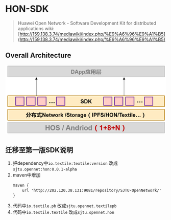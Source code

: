 # HON-SDK 

> Huawei Open Network - Software Development Kit for distributed applications
> wiki: [http://159.138.3.74/mediawiki/index.php/%E9%A6%96%E9%A1%B5](http://159.138.3.74/mediawiki/index.php/%E9%A6%96%E9%A1%B5)

## Overall Architecture
![](https://github.com/SJTU-OpenNetwork/D-SDK/blob/master/doc/image/architecture2.png)

## 迁移至第一版SDK说明
1. 把dependency中`io.textile:textile:version` 改成`sjtu.opennet:hon:0.0.1-alpha`
2. maven中增加
	```
    maven {
        url 'http://202.120.38.131:9081/repository/SJTU-OpenNetwork/'
    }
	```
3. 代码中`io.textile.pb` 改成`sjtu.opennet.textilepb`
4. 代码中`io.textile.textile` 改成`sjtu.opennet.hon`
